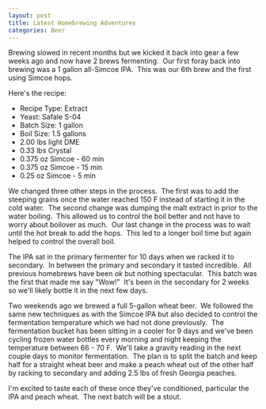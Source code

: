 ```yaml
--- 
layout: post
title: Latest Homebrewing Adventures
categories: Beer
---
```

Brewing slowed in recent months but we kicked it back into gear a few weeks ago and now have 2 brews fermenting.  Our first foray back into brewing was a 1 gallon all-Simcoe IPA.  This was our 6th brew and the first using Simcoe hops.

Here's the recipe:
<ul>
	<li>Recipe Type: Extract</li>
	<li>Yeast: Safale S-04</li>
	<li>Batch Size: 1 gallon</li>
	<li>Boil Size: 1.5 gallons</li>
	<li>2.00 lbs light DME</li>
	<li>0.33 lbs Crystal</li>
	<li>0.375 oz Simcoe - 60 min</li>
	<li>0.375 oz Simcoe - 15 min</li>
	<li>0.25 oz Simcoe - 5 min</li>
</ul>
We changed three other steps in the process.  The first was to add the steeping grains once the water reached 150 F instead of starting it in the cold water.  The second change was dumping the malt extract in prior to the water boiling.  This allowed us to control the boil better and not have to worry about boilover as much.  Our last change in the process was to wait until the hot break to add the hops.  This led to a longer boil time but again helped to control the overall boil.

The IPA sat in the primary fermenter for 10 days when we racked it to secondary.  In between the primary and secondary it tasted incredible.  All previous homebrews have been <em>ok</em> but nothing spectacular.  This batch was the first that made me say "Wow!"  It's been in the secondary for 2 weeks so we'll likely bottle it in the next few days.

Two weekends ago we brewed a full 5-gallon wheat beer.  We followed the same new techniques as with the Simcoe IPA but also decided to control the fermentation temperature which we had not done previously.  The fermentation bucket has been sitting in a cooler for 9 days and we've been cycling frozen water bottles every morning and night keeping the temperature between 66 - 70 F.  We'll take a gravity reading in the next couple days to monitor fermentation.  The plan is to split the batch and keep half for a straight wheat beer and make a peach wheat out of the other half by racking to secondary and adding 2.5 lbs of fresh Georgia peaches.

I'm excited to taste each of these once they've conditioned, particular the IPA and peach wheat.  The next batch will be a stout.
